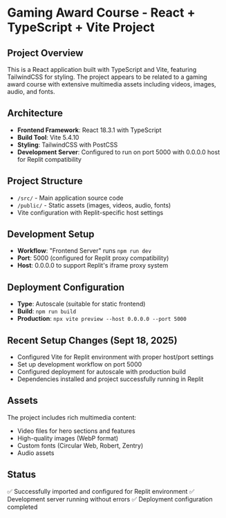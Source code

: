 # Gaming Award Course - React + TypeScript + Vite Project

## Project Overview
This is a React application built with TypeScript and Vite, featuring TailwindCSS for styling. The project appears to be related to a gaming award course with extensive multimedia assets including videos, images, audio, and fonts.

## Architecture
- **Frontend Framework**: React 18.3.1 with TypeScript
- **Build Tool**: Vite 5.4.10
- **Styling**: TailwindCSS with PostCSS
- **Development Server**: Configured to run on port 5000 with 0.0.0.0 host for Replit compatibility

## Project Structure
- `/src/` - Main application source code
- `/public/` - Static assets (images, videos, audio, fonts)
- Vite configuration with Replit-specific host settings

## Development Setup
- **Workflow**: "Frontend Server" runs `npm run dev`
- **Port**: 5000 (configured for Replit proxy compatibility)
- **Host**: 0.0.0.0 to support Replit's iframe proxy system

## Deployment Configuration
- **Type**: Autoscale (suitable for static frontend)
- **Build**: `npm run build` 
- **Production**: `npx vite preview --host 0.0.0.0 --port 5000`

## Recent Setup Changes (Sept 18, 2025)
- Configured Vite for Replit environment with proper host/port settings
- Set up development workflow on port 5000
- Configured deployment for autoscale with production build
- Dependencies installed and project successfully running in Replit

## Assets
The project includes rich multimedia content:
- Video files for hero sections and features
- High-quality images (WebP format)
- Custom fonts (Circular Web, Robert, Zentry)
- Audio assets

## Status
✅ Successfully imported and configured for Replit environment
✅ Development server running without errors
✅ Deployment configuration completed